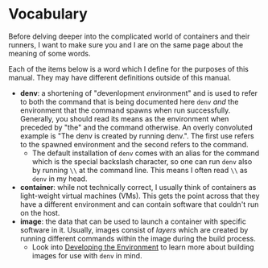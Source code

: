 # Vocabulary

Before delving deeper into the complicated world of containers and their runners,
I want to make sure you and I are on the same page about the meaning of some words.

Each of the items below is a word which I define for the purposes of this manual.
They may have different definitions outside of this manual.

- **denv**: a shortening of "*d*evenlopment *env*ironment" and is used to refer to
  both the command that is being documented here `denv` *and* the environment that
  the command spawns when run successfully. Generally, you should read its means
  as the environment when preceded by "the" and the command otherwise. An overly
  convoluted example is "The denv is created by running denv.". The first use refers
  to the spawned environment and the second refers to the command.
  - The default installation of `denv` comes with an alias for the command which is
    the special backslash character, so one can run `denv` also by running `\\` at
    the command line. This means I often read `\\` as `denv` in my head.
- **container**: while not technically correct, I usually think of containers as
  light-weight virtual machines (VMs). This gets the point across that they have
  a different environment and can contain software that couldn't run on the host.
- **image**: the data that can be used to launch a container with specific
  software in it. Usually, images consist of _layers_ which are created by
  running different commands within the image during the build process.
  - Look into [Developing the Environment](./env_dev.md) to learn more
    about building images for use with `denv` in mind.
